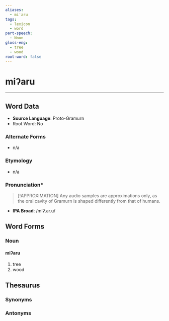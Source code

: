 ```yaml
---
aliases:
  - mi'aru
tags:
  - lexicon
  - word
part-speech:
  - Noun
gloss-eng:
  - tree
  - wood
root-word: false
---
```

# miʔaru
---
## Word Data
- **Source Language**: Proto-Gramurn
- Root Word: No
### Alternate Forms
- n/a
### Etymology
- n/a
### Pronunciation\*
> [!APPROXIMATION]
> Any audio samples are approximations only, as the oral cavity of Gramurn is shaped differently from that of humans.
- **IPA Broad**: /miʔ.ar.u/
## Word Forms

### Noun
#### miʔaru
1. tree
2. wood
## Thesaurus
### Synonyms

### Antonyms

